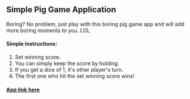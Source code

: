 ## Simple Pig Game Application

Boring? No problem, just play with this boring pig game app and will add more boring moments to you. LOL

#### Simple instructions:

1. Set winning score.
2. You can simply keep the score by holding.
3. If you get a dice of 1, it's other player's turn.
4. The first one who hit the set winning score wins!

#### [App link here](https://boring-piggame.netlify.app/)
